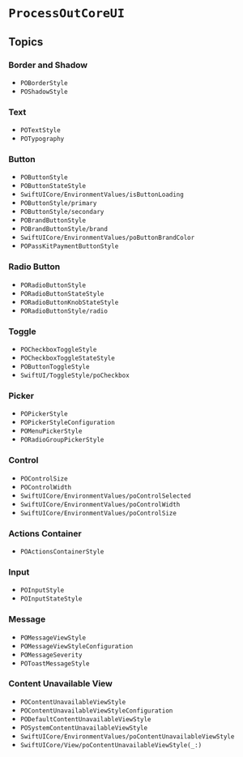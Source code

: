 # ``ProcessOutCoreUI``

## Topics

### Border and Shadow

- ``POBorderStyle``
- ``POShadowStyle``

### Text

- ``POTextStyle``
- ``POTypography``

### Button

- ``POButtonStyle``
- ``POButtonStateStyle``
- ``SwiftUICore/EnvironmentValues/isButtonLoading``
- ``POButtonStyle/primary``
- ``POButtonStyle/secondary``
- ``POBrandButtonStyle``
- ``POBrandButtonStyle/brand``
- ``SwiftUICore/EnvironmentValues/poButtonBrandColor``
- ``POPassKitPaymentButtonStyle``

### Radio Button

- ``PORadioButtonStyle``
- ``PORadioButtonStateStyle``
- ``PORadioButtonKnobStateStyle``
- ``PORadioButtonStyle/radio``

### Toggle

- ``POCheckboxToggleStyle``
- ``POCheckboxToggleStateStyle``
- ``POButtonToggleStyle``
- ``SwiftUI/ToggleStyle/poCheckbox``

### Picker

- ``POPickerStyle``
- ``POPickerStyleConfiguration``
- ``POMenuPickerStyle``
- ``PORadioGroupPickerStyle``

### Control

- ``POControlSize``
- ``POControlWidth``
- ``SwiftUICore/EnvironmentValues/poControlSelected``
- ``SwiftUICore/EnvironmentValues/poControlWidth``
- ``SwiftUICore/EnvironmentValues/poControlSize``

### Actions Container

- ``POActionsContainerStyle``

### Input

- ``POInputStyle``
- ``POInputStateStyle``

### Message

- ``POMessageViewStyle``
- ``POMessageViewStyleConfiguration``
- ``POMessageSeverity``
- ``POToastMessageStyle``

### Content Unavailable View

- ``POContentUnavailableViewStyle``
- ``POContentUnavailableViewStyleConfiguration``
- ``PODefaultContentUnavailableViewStyle``
- ``POSystemContentUnavailableViewStyle``
- ``SwiftUICore/EnvironmentValues/poContentUnavailableViewStyle``
- ``SwiftUICore/View/poContentUnavailableViewStyle(_:)``
